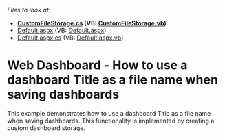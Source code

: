 <!-- default file list -->
*Files to look at*:

* **[CustomFileStorage.cs](./CS/WebApplication18/CustomFileStorage.cs) (VB: [CustomFileStorage.vb](./VB/WebApplication18/CustomFileStorage.vb))**
* [Default.aspx](./CS/WebApplication18/Default.aspx) (VB: [Default.aspx](./VB/WebApplication18/Default.aspx))
* [Default.aspx.cs](./CS/WebApplication18/Default.aspx.cs) (VB: [Default.aspx.vb](./VB/WebApplication18/Default.aspx.vb))
<!-- default file list end -->
# Web Dashboard - How to use a dashboard Title as a file name when saving dashboards


<p>This example demonstrates how to use a dashboard Title as a file name when saving dashboards. This functionality is implemented by creating a custom dashboard storage.</p>

<br/>


